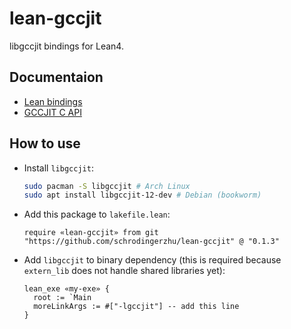 # lean-gccjit
libgccjit bindings for Lean4.

## Documentaion

- [Lean bindings](https://www.cs.rochester.edu/~yzhu104/lean-gccjit/)
- [GCCJIT C API](https://gcc.gnu.org/onlinedocs/jit/)

## How to use

- Install `libgccjit`:
  ```bash
  sudo pacman -S libgccjit # Arch Linux
  sudo apt install libgccjit-12-dev # Debian (bookworm)
  ```

- Add this package to `lakefile.lean`:
  ```lean
  require «lean-gccjit» from git "https://github.com/schrodingerzhu/lean-gccjit" @ "0.1.3"
  ```

- Add `libgccjit` to binary dependency (this is required because `extern_lib` does not handle shared libraries yet):
  ```lean
  lean_exe «my-exe» {
    root := `Main
    moreLinkArgs := #["-lgccjit"] -- add this line
  }
  ```
